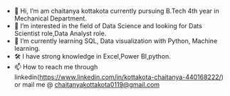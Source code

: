 - 👋 Hi, I’m am chaitanya kottakota currently pursuing B.Tech 4th year in Mechanical Department.
- 👀 I’m interested in the field of Data Science and looking for Dats Scientist role,Data Analyst role.
- 🌱 I’m currently learning SQL, Data visualization with Python, Machine learning.
- 🛠️ I have strong knowledge  in Excel,Power BI,python.
- 📫 How to reach me through linkedin(https://www.linkedin.com/in/kottakota-chaitanya-440168222/) or mail me @ chaitanyakottakota0119@gmail.com

<!---
chaitnaya0119/chaitnaya0119 is a ✨ special ✨ repository because its `README.md` (this file) appears on your GitHub profile.
You can click the Preview link to take a look at your changes.
--->
